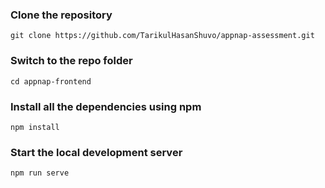 ### Clone the repository

    git clone https://github.com/TarikulHasanShuvo/appnap-assessment.git

### Switch to the repo folder

    cd appnap-frontend

### Install all the dependencies using npm

    npm install

### Start the local development server

    npm run serve
